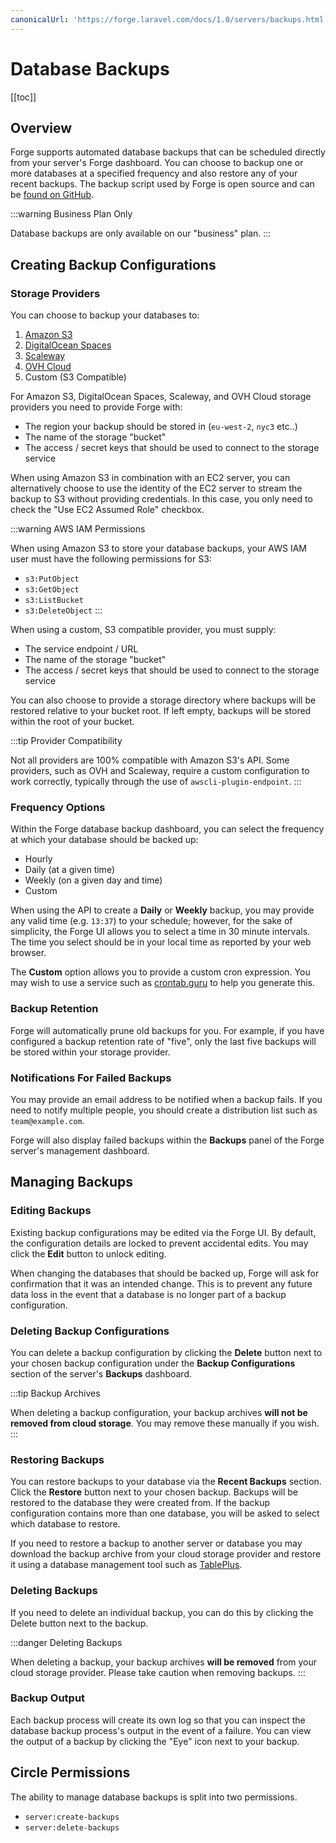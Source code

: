 ```yaml
---
canonicalUrl: 'https://forge.laravel.com/docs/1.0/servers/backups.html'
---
```

# Database Backups

[[toc]]

## Overview

Forge supports automated database backups that can be scheduled directly from your server's Forge dashboard. You can choose to backup one or more databases at a specified frequency and also restore any of your recent backups. The backup script used by Forge is open source and can be [found on GitHub](https://github.com/laravel/forge-database-backups).

:::warning Business Plan Only

Database backups are only available on our "business" plan.
:::

## Creating Backup Configurations

### Storage Providers

You can choose to backup your databases to:

1. [Amazon S3](https://aws.amazon.com/s3/)
2. [DigitalOcean Spaces](https://www.digitalocean.com/products/spaces)
3. [Scaleway](https://www.scaleway.com/en/object-storage/)
4. [OVH Cloud](https://www.ovhcloud.com/en/public-cloud/object-storage/)
5. Custom (S3 Compatible)

For Amazon S3, DigitalOcean Spaces, Scaleway, and OVH Cloud storage providers you need to provide Forge with:

- The region your backup should be stored in (`eu-west-2`, `nyc3` etc..)
- The name of the storage "bucket"
- The access / secret keys that should be used to connect to the storage service

When using Amazon S3 in combination with an EC2 server, you can alternatively choose to use the identity of the EC2 server to
stream the backup to S3 without providing credentials. In this case, you only need to check the "Use EC2 Assumed Role" checkbox.

:::warning AWS IAM Permissions

When using Amazon S3 to store your database backups, your AWS IAM user must have the following permissions for S3:

- `s3:PutObject`
- `s3:GetObject`
- `s3:ListBucket`
- `s3:DeleteObject`
:::

When using a custom, S3 compatible provider, you must supply:

- The service endpoint / URL
- The name of the storage "bucket"
- The access / secret keys that should be used to connect to the storage service

You can also choose to provide a storage directory where backups will be restored relative to your bucket root. If left empty, backups will be stored within the root of your bucket.

:::tip Provider Compatibility

Not all providers are 100% compatible with Amazon S3's API. Some providers, such as OVH and Scaleway, require a custom configuration to work correctly, typically through the use of `awscli-plugin-endpoint`.
:::

### Frequency Options

Within the Forge database backup dashboard, you can select the frequency at which your database should be backed up:

- Hourly
- Daily (at a given time)
- Weekly (on a given day and time)
- Custom

When using the API to create a **Daily** or **Weekly** backup, you may provide any valid time (e.g. `13:37`) to your schedule; however, for the sake of simplicity, the Forge UI allows you to select a time in 30 minute intervals. The time you select should be in your local time as reported by your web browser.

The **Custom** option allows you to provide a custom cron expression. You may wish to use a service such as [crontab.guru](https://crontab.guru) to help you generate this.

### Backup Retention

Forge will automatically prune old backups for you. For example, if you have configured a backup retention rate of "five", only the last five backups will be stored within your storage provider.

### Notifications For Failed Backups

You may provide an email address to be notified when a backup fails. If you need to notify multiple people, you should create a distribution list such as `team@example.com`.

Forge will also display failed backups within the **Backups** panel of the Forge server's management dashboard.

## Managing Backups

### Editing Backups

Existing backup configurations may be edited via the Forge UI. By default, the configuration details are locked to prevent accidental edits. You may click the **Edit** button to unlock editing.

When changing the databases that should be backed up, Forge will ask for confirmation that it was an intended change. This is to prevent any future data loss in the event that a database is no longer part of a backup configuration.

### Deleting Backup Configurations

You can delete a backup configuration by clicking the **Delete** button next to your chosen backup configuration under the **Backup Configurations** section of the server's **Backups** dashboard.

:::tip Backup Archives

When deleting a backup configuration, your backup archives **will not be removed from cloud storage**. You may remove these manually if you wish.
:::

### Restoring Backups

You can restore backups to your database via the **Recent Backups** section. Click the **Restore** button next to your chosen backup. Backups will be restored to the database they were created from. If the backup configuration contains more than one database, you will be asked to select which database to restore.

If you need to restore a backup to another server or database you may download the backup archive from your cloud storage provider and restore it using a database management tool such as [TablePlus](https://tableplus.com).

### Deleting Backups

If you need to delete an individual backup, you can do this by clicking the Delete button next to the backup.

:::danger Deleting Backups

When deleting a backup, your backup archives **will be removed** from your cloud storage provider. Please take caution when removing backups.
:::

### Backup Output

Each backup process will create its own log so that you can inspect the database backup process's output in the event of a failure. You can view the output of a backup by clicking the "Eye" icon next to your backup.

## Circle Permissions

The ability to manage database backups is split into two permissions.

- `server:create-backups`
- `server:delete-backups`
